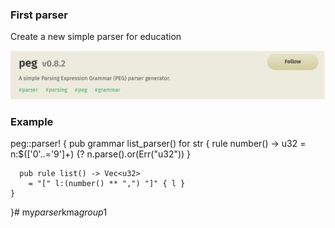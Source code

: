 ### First parser

Create a new simple parser for education 

![alt text](image.png)

### Example

peg::parser! {
    pub grammar list_parser() for str {
      rule number() -> u32
        = n:$(['0'..='9']+) {? n.parse().or(Err("u32")) }
  
      pub rule list() -> Vec<u32>
        = "[" l:(number() ** ",") "]" { l }
    }
  }#   m y _ p a r s e r _ k m a _ g r o u p _ 1 
 
 